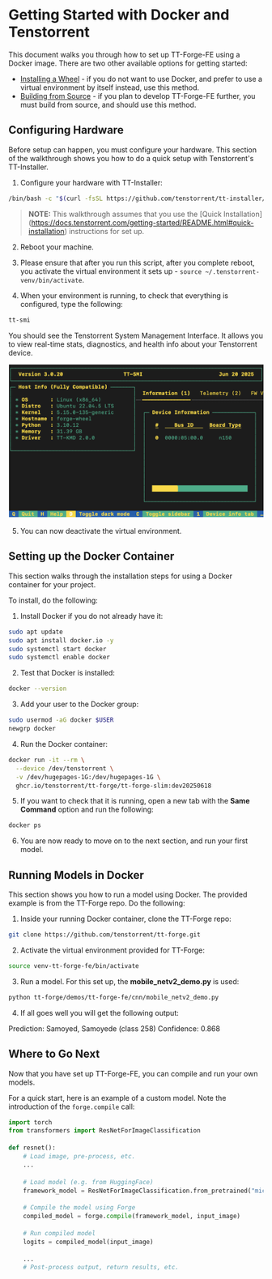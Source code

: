# Getting Started with Docker and Tenstorrent
This document walks you through how to set up TT-Forge-FE using a Docker image. There are two other available options for getting started: 
* [Installing a Wheel](getting_started.md) - if you do not want to use Docker, and prefer to use a virtual environment by itself instead, use this method.
* [Building from Source](getting_started_build_from_source.md) - if you plan to develop TT-Forge-FE further, you must build from source, and should use this method. 

## Configuring Hardware
Before setup can happen, you must configure your hardware. This section of the walkthrough shows you how to do a quick setup with Tenstorrent's TT-Installer. 

1. Configure your hardware with TT-Installer:

```bash
/bin/bash -c "$(curl -fsSL https://github.com/tenstorrent/tt-installer/releases/latest/download/install.sh)"
```

> **NOTE:** This walkthrough assumes that you use the [Quick Installation]
> (https://docs.tenstorrent.com/getting-started/README.html#quick-installation) instructions for set up.

2. Reboot your machine. 

3. Please ensure that after you run this script, after you complete reboot, you activate the virtual environment it sets up - ```source ~/.tenstorrent-venv/bin/activate```.

4. When your environment is running, to check that everything is configured, type the following: 

```bash
tt-smi
```

You should see the Tenstorrent System Management Interface. It allows you to view real-time stats, diagnostics, and health info about your Tenstorrent device. 

![TT-SMI](./imgs/tt_smi.png)

5. You can now deactivate the virtual environment.

## Setting up the Docker Container

This section walks through the installation steps for using a Docker container for your project.

To install, do the following:

1. Install Docker if you do not already have it:

```bash
sudo apt update
sudo apt install docker.io -y
sudo systemctl start docker
sudo systemctl enable docker
```

2. Test that Docker is installed:

```bash
docker --version
```

3. Add your user to the Docker group:

```bash
sudo usermod -aG docker $USER
newgrp docker
```

4. Run the Docker container:

```bash
docker run -it --rm \
  --device /dev/tenstorrent \
  -v /dev/hugepages-1G:/dev/hugepages-1G \
  ghcr.io/tenstorrent/tt-forge/tt-forge-slim:dev20250618
```

5. If you want to check that it is running, open a new tab with the **Same Command** option and run the following:

```bash
docker ps
```

6. You are now ready to move on to the next section, and run your first model. 

## Running Models in Docker
This section shows you how to run a model using Docker. The provided example is from the TT-Forge repo. Do the following:

1. Inside your running Docker container, clone the TT-Forge repo:

```bash
git clone https://github.com/tenstorrent/tt-forge.git
```

2. Activate the virtual environment provided for TT-Forge:

```bash
source venv-tt-forge-fe/bin/activate
```

3. Run a model. For this set up, the **mobile_netv2_demo.py** is used:

```bash
python tt-forge/demos/tt-forge-fe/cnn/mobile_netv2_demo.py
```

4. If all goes well you will get the following output: 

Prediction: Samoyed, Samoyede (class 258)
Confidence: 0.868

## Where to Go Next

Now that you have set up TT-Forge-FE, you can compile and run your own models.

For a quick start, here is an example of a custom model. Note the introduction of the `forge.compile` call:

```py
import torch
from transformers import ResNetForImageClassification

def resnet():
    # Load image, pre-process, etc.
    ...

    # Load model (e.g. from HuggingFace)
    framework_model = ResNetForImageClassification.from_pretrained("microsoft/resnet-50")

    # Compile the model using Forge
    compiled_model = forge.compile(framework_model, input_image)

    # Run compiled model
    logits = compiled_model(input_image)

    ...
    # Post-process output, return results, etc.
```
